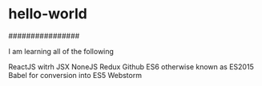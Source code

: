 # hello-world
################

I am learning all of the following

ReactJS witrh JSX
NoneJS
Redux
Github
ES6 otherwise known as ES2015
Babel for conversion into ES5
Webstorm
